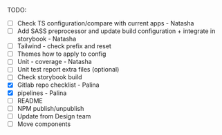 TODO:
- [ ] Check TS configuration/compare with current apps - Natasha
- [ ] Add SASS preprocessor and update build configuration + integrate in storybook - Natasha
- [ ] Tailwind - check prefix and reset
- [ ] Themes how to apply to config
- [ ] Unit - coverage - Natasha
- [ ] Unit test report extra files (optional)
- [ ] Check storybook build
- [X] Gitlab repo checklist - Palina
- [X] pipelines - Palina
- [ ] README
- [ ] NPM publish/unpublish
- [ ] Update from Design team
- [ ] Move components
